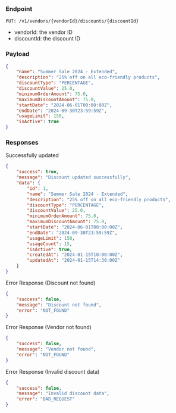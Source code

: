 ### Endpoint
```
PUT: /v1/vendors/{vendorId}/discounts/{discountId}
```
- vendorId: the vendor ID
- discountId: the discount ID

### Payload
```json
{
    "name": "Summer Sale 2024 - Extended",
    "description": "25% off on all eco-friendly products",
    "discountType": "PERCENTAGE",
    "discountValue": 25.0,
    "minimumOrderAmount": 75.0,
    "maximumDiscountAmount": 75.0,
    "startDate": "2024-06-01T00:00:00Z",
    "endDate": "2024-09-30T23:59:59Z",
    "usageLimit": 150,
    "isActive": true
}
```

### Responses
Successfully updated
```json
{
    "success": true,
    "message": "Discount updated successfully",
    "data": {
        "id": 1,
        "name": "Summer Sale 2024 - Extended",
        "description": "25% off on all eco-friendly products",
        "discountType": "PERCENTAGE",
        "discountValue": 25.0,
        "minimumOrderAmount": 75.0,
        "maximumDiscountAmount": 75.0,
        "startDate": "2024-06-01T00:00:00Z",
        "endDate": "2024-09-30T23:59:59Z",
        "usageLimit": 150,
        "usageCount": 15,
        "isActive": true,
        "createdAt": "2024-01-15T10:00:00Z",
        "updatedAt": "2024-01-15T14:30:00Z"
    }
}
```

Error Response (Discount not found)
```json
{
    "success": false,
    "message": "Discount not found",
    "error": "NOT_FOUND"
}
```

Error Response (Vendor not found)
```json
{
    "success": false,
    "message": "Vendor not found",
    "error": "NOT_FOUND"
}
```

Error Response (Invalid discount data)
```json
{
    "success": false,
    "message": "Invalid discount data",
    "error": "BAD_REQUEST"
}
```
